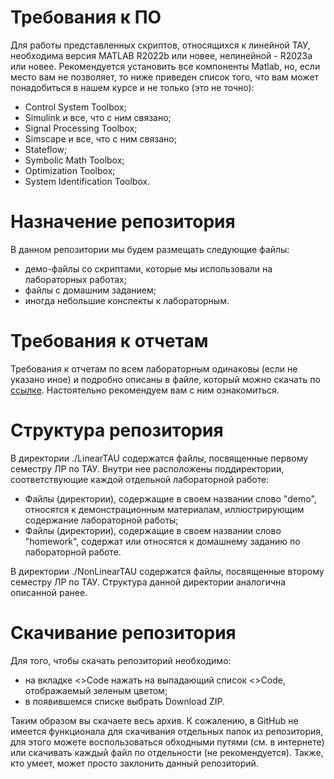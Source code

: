 # Требования к ПО
Для работы представленных скриптов, относящихся к линейной ТАУ, необходима версия MATLAB R2022b или новее, нелинейной - R2023a или новее. Рекомендуется установить все компоненты Matlab, но, если место вам не позволяет, то ниже приведен список того, что вам может понадобиться в
нашем курсе и не только (это не точно):
- Control System Toolbox;
- Simulink и все, что с ним связано;
- Signal Processing Toolbox;
- Simscape и все, что с ним связано;
- Stateflow;
- Symbolic Math Toolbox;
- Optimization Toolbox;
- System Identification Toolbox.

# Назначение репозитория
В данном репозитории мы будем размещать следующие файлы:
- демо-файлы со скриптами, которые мы использовали на лабораторных работах;
- файлы с домашним заданием;
- иногда небольшие конспекты к лабораторным.

# Требования к отчетам
Требования к отчетам по всем лабораторным одинаковы (если не указано иное) и подробно описаны в файле, который можно скачать по [ссылке](https://github.com/BelloMak/TAU_Labs_2023/blob/main/HW_report_requirements.pdf). Настоятельно рекомендуем вам с ним ознакомиться.

# Структура репозитория
В директории ./LinearTAU содержатся файлы, посвященные первому семестру ЛР по ТАУ. Внутри нее расположены поддиректории, соответствующие каждой отдельной лабораторной работе:
- Файлы (директории), содержащие в своем названии слово "demo", относятся к демонстрационным материалам, иллюстрирующим содержание лабораторной работы;
- Файлы (директории), содержащие в своем названии слово "homework", содержат или относятся к домашнему заданию по лабораторной работе.

В директории ./NonLinearTAU содержатся файлы, посвященные второму семестру ЛР по ТАУ. Структура данной директории аналогична описанной ранее.

# Скачивание репозитория
Для того, чтобы скачать репозиторий необходимо:
- на вкладке <>Code нажать на выпадающий список <>Code, отображаемый зеленым цветом;
- в появившемся списке выбрать Download ZIP.
  
Таким образом вы скачаете весь архив. К сожалению, в GitHub не имеется функционала для скачивания отдельных папок из репозитория, для этого можете воспользоваться обходными путями (см. в интернете) или скачивать каждый файл по отдельности (не рекомендуется).
Также, кто умеет, может просто заклонить данный репозиторий.

